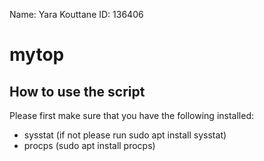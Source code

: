 Name: Yara Kouttane 
ID: 136406

# mytop

## How to use the script

Please first make sure that you have the following installed: 

* sysstat (if not please run
 sudo apt install sysstat)
* procps (sudo apt install procps)